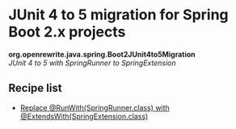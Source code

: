 # JUnit 4 to 5 migration for Spring Boot 2.x projects

**org.openrewrite.java.spring.Boot2JUnit4to5Migration**  
_JUnit 4 to 5 with SpringRunner to SpringExtension_

## Recipe list

* [Replace @RunWith\(SpringRunner.class\) with @ExtendsWith\(SpringExtension.class\)](boot2-1/springrunnertospringextension.md)

